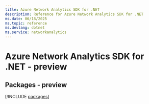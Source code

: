 ```yaml
---
title: Azure Network Analytics SDK for .NET
description: Reference for Azure Network Analytics SDK for .NET
ms.date: 06/18/2025
ms.topic: reference
ms.devlang: dotnet
ms.service: networkanalytics
---
```

# Azure Network Analytics SDK for .NET - preview
## Packages - preview
[!INCLUDE [packages](network-analytics-index.md)]
